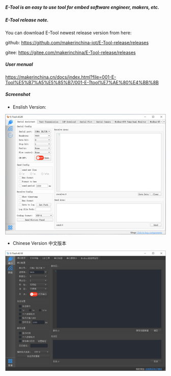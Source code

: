 ##### E-Tool is an easy to use tool for embed software engineer, makers, etc.

##### E-Tool release note.

You can download E-Tool newest release version from here:

github: https://github.com/makerinchina-iot/E-Tool-release/releases

gitee: https://gitee.com/makerinchina/E-Tool-release/releases

##### User menual
https://makerinchina.cn/docs/index.html?file=001-E-Tool%E5%B7%A5%E5%85%B7/001-E-Ttool%E7%AE%80%E4%BB%8B

##### Screenshot

- Enslish Version:

![E-Tool-en](https://github.com/makerinchina-iot/E-Tool-release/blob/master/E-Tool%E7%95%8C%E9%9D%A2-en.jpg)

- Chinese Version 中文版本

![E-Tool-cn](https://github.com/makerinchina-iot/E-Tool-release/blob/master/E-Tool%E7%95%8C%E9%9D%A2.jpg)

